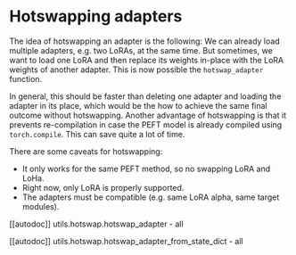 <!--⚠️ Note that this file is in Markdown but contain specific syntax for our doc-builder (similar to MDX) that may not be
rendered properly in your Markdown viewer.
-->

# Hotswapping adapters

The idea of hotswapping an adapter is the following: We can already load multiple adapters, e.g. two LoRAs, at the same time. But sometimes, we want to load one LoRA and then replace its weights in-place with the LoRA weights of another adapter. This is now possible the `hotswap_adapter` function.

In general, this should be faster than deleting one adapter and loading the adapter in its place, which would be the how to achieve the same final outcome without hotswapping. Another advantage of hotswapping is that it prevents re-compilation in case the PEFT model is already compiled using `torch.compile`. This can save quite a lot of time.

There are some caveats for hotswapping:

- It only works for the same PEFT method, so no swapping LoRA and LoHa.
- Right now, only LoRA is properly supported.
- The adapters must be compatible (e.g. same LoRA alpha, same target modules).

[[autodoc]] utils.hotswap.hotswap_adapter
    - all

[[autodoc]] utils.hotswap.hotswap_adapter_from_state_dict
    - all
